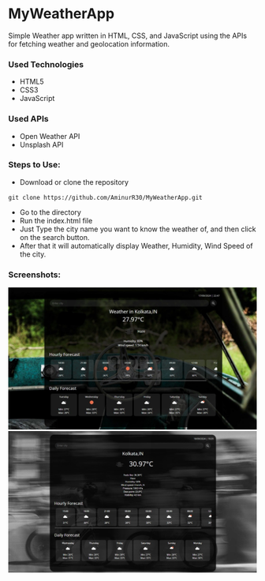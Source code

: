 # MyWeatherApp

<p>Simple Weather app written in HTML, CSS, and JavaScript using the APIs for fetching weather and geolocation information.</p>

<h3>Used Technologies</h3>
<ul>
  <li>HTML5</li>
  <li>CSS3</li>
  <li>JavaScript</li>
</ul>

<h3>Used APIs</h4>
<ul>
  <li>Open Weather API</li>
 <li>Unsplash API</li>
</ul>
<h3>Steps to Use:</h3>

- Download or clone the repository
```
git clone https://github.com/AminurR30/MyWeatherApp.git
```
- Go to the directory
- Run the index.html file
- Just Type the city name you want to know the weather of, and then click on the search button.
- After that it will automatically display Weather, Humidity, Wind Speed of the city.

<h3> Screenshots: </h3>  
<img src = "MyWeatherApp.jpg" alt="Sample Image">
<img src = "MyWeatherApp1.jpg" alt="Sample Image">
